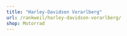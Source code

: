 ```yaml
---
title: "Harley-Davidson Vorarlberg"
url: /rankweil/harley-davidson-vorarlberg/
shop: Motorrad
---
```

